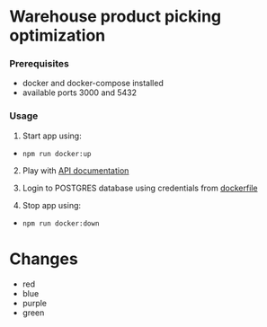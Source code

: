 # Warehouse product picking optimization

### Prerequisites

- docker and docker-compose installed
- available ports 3000 and 5432

### Usage

1. Start app using:

- `npm run docker:up`

2. Play with [API documentation](http://localhost:3000/api)

3. Login to POSTGRES database using credentials from [dockerfile](./db/Dockerfile)

4. Stop app using:

- `npm run docker:down`

# Changes

- red
- blue
- purple
- green
